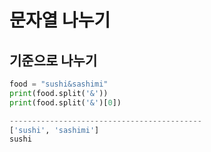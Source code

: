 # 문자열 나누기

## 기준으로 나누기

````python
food = "sushi&sashimi"
print(food.split('&'))
print(food.split('&')[0])

-------------------------------------------
['sushi', 'sashimi']
sushi
````

